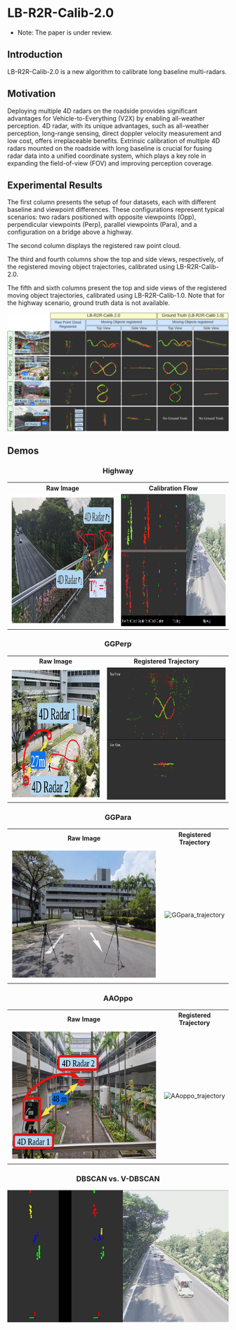 # LB-R2R-Calib-2.0
* Note: The paper is under review.

## Introduction

LB-R2R-Calib-2.0 is a new algorithm to calibrate long baseline multi-radars.

## Motivation
Deploying multiple 4D radars on the roadside provides significant advantages for Vehicle-to-Everything (V2X) by enabling all-weather perception. 4D radar, with its unique advantages, such as all-weather perception, long-range sensing, direct doppler velocity measurement and low cost, offers irreplaceable benefits. Extrinsic calibration of multiple 4D radars mounted on the roadside with long baseline is crucial for fusing radar data into a unified coordinate system, which plays a key role in expanding the field-of-view (FOV) and improving perception coverage.

## Experimental Results

The first column presents the setup of four datasets, each with different baseline and viewpoint differences. These configurations represent typical scenarios: two radars positioned with opposite viewpoints (Opp), perpendicular viewpoints (Perp), parallel viewpoints (Para), and a configuration on a bridge above a highway. 

The second column displays the registered raw point cloud. 

The third and fourth columns show the top and side views, respectively, of the registered moving object trajectories, calibrated using LB-R2R-Calib-2.0. 

The fifth and sixth columns present the top and side views of the registered moving object trajectories, calibrated using LB-R2R-Calib-1.0. Note that for the highway scenario, ground truth data is not available.
<div align="center">
<img src= "./fig/experiment_result.png" alt="experiment_result" width="1000">
</div>

## Demos

<div align="center">

### Highway

<table>
  <tr>
    <th style="text-align:center;">Raw Image</th>
    <th style="text-align:center;">Calibration Flow</th>
  </tr>
  <tr>
    <td style="text-align:center;"><img src="./fig/busyhighway.png" alt="highway_img" height="300"></td>
    <td style="text-align:center;"><img src="./fig/highway_flow.gif" alt="highway_flow" height="300"></td>
  </tr>
</table>

</div>
<div align="center">

### GGPerp

<table>
  <tr>
    <th style="text-align:center;">Raw Image</th>
    <!-- <th style="text-align:center;">Calibration Process</th> -->
    <th style="text-align:center;">Registered Trajectory</th>
  </tr>
  <tr>
    <td style="text-align:center;"><img src="./fig/GGPerp_carparkPerp.png" alt="GGperp_raw_img" height="300"></td>
    <!-- <td style="text-align:center;"><img src="./fig/GGPerp_calibration.gif" alt="GGperp_process" height="300"></td> -->
    <td style="text-align:center;"><img src="./fig/GGPerp_trajectory.gif" alt="GGperp_trajectory" height="300"></td>
  </tr>
</table>

</div>

<div align="center">

### GGPara

<table>
  <tr>
    <th style="text-align:center;">Raw Image</th>
    <th style="text-align:center;">Registered Trajectory</th>
  </tr>
  <tr>
    <td style="text-align:center;"><img src="./fig/GGPara_carparkPara.png" alt="GGperp_raw_img" height="300"></td>
    <td style="text-align:center;"><img src="./fig/GGPara_trajectory.gif" alt="GGpara_trajectory" height="300"></td>
  </tr>
</table>
</div>

<div align="center">

### AAOppo



<table>
  <tr>
    <th style="text-align:center;">Raw Image</th>
    <th style="text-align:center;">Registered Trajectory</th>
  </tr>
  <tr>
    <td style="text-align:center;"><img src="./fig/AAOppo_B5Oppo.png" alt="GGperp_raw_img" height="300"></td>
    <td style="text-align:center;"><img src="./fig/AAOppo_trajectory.gif" alt="AAoppo_trajectory" height="300"></td>
  </tr>
</table>
</div>

<div align="center">


### DBSCAN vs. V-DBSCAN

<img src="./fig/highway_DBSCAN_VDBSCAN_nolines.gif" alt="V-DBSCAN" height="300"> 
</div>